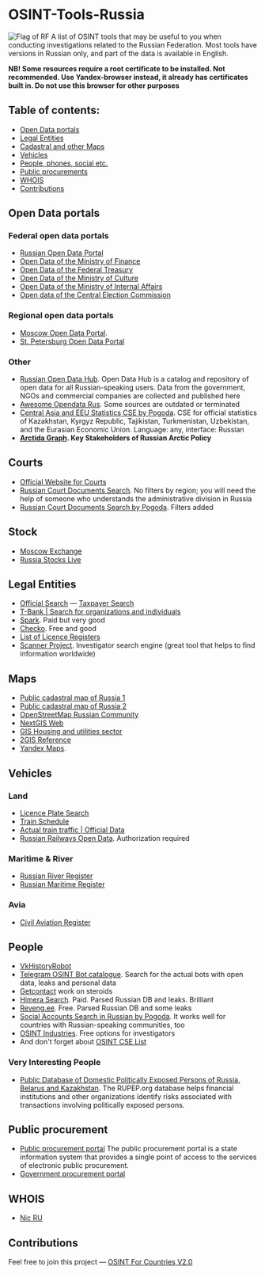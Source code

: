 # OSINT-Tools-Russia
<img src="https://upload.wikimedia.org/wikipedia/en/thumb/f/f3/Flag_of_Russia.svg/1200px-Flag_of_Russia.svg.png" alt="Flag of RF"/>
A list of OSINT tools that may be useful to you when conducting investigations related to the Russian Federation. Most tools have versions in Russian only, and part of the data is available in English. 


**NB! Some resources require a root certificate to be installed. Not recommended. Use Yandex-browser instead, it already has certificates built in. Do not use this browser for other purposes**

## Table of contents:
 - [Open Data portals](#open-data-portals)
 - [Legal Entities](#legal-entities)
 - [Cadastral and other Maps](#maps)
 - [Vehicles](#vehicles)
 - [People, phones, social etc.](#people)
 - [Public procurements](#public-procurement)
 - [WHOIS](#whois)
 - [Contributions](#contributions)

## Open Data portals
### Federal open data portals

- [Russian Open Data Portal](http://data.gov.ru/)
- [Open Data of the Ministry of Finance](http://minfin.ru/opendata/)
- [Open Data of the Federal Treasury](https://www.roskazna.gov.ru/opendata/)
- [Open Data of the Ministry of Culture](https://opendata.mkrf.ru/opendata/)
- [Open Data of the Ministry of Internal Affairs](https://xn--b1aew.xn--p1ai/dejatelnost/statistics)
- [Open data of the Central Election Commission](http://cikrf.ru/opendata/)

### Regional open data portals
- [Moscow Open Data Portal](https://data.mos.ru).
- [St. Petersburg Open Data Portal](https://data.gov.spb.ru/)

### Other
- [Russian Open Data Hub](https://hubofdata.ru/dataset/). Open Data Hub is a catalog and repository of open data for all Russian-speaking users. Data from the government, NGOs and commercial companies are collected and published here
- [Awesome Opendata Rus](https://github.com/infoculture/awesome-opendata-rus). Some sources are outdated or terminated
- [Central Asia and EEU Statistics CSE by Pogoda](https://cse.google.com/cse?cx=a72e762da6ab1440a#gsc.tab=0). CSE for official statistics of Kazakhstan, Kyrgyz Republic, Tajikistan, Turkmenistan, Uzbekistan, and the Eurasian Economic Union. Language: any, interface: Russian
- **[Arctida Graph](https://stakeholders.arctida.io/en). Key Stakeholders of Russian Arctic Policy**

## Courts
- [Official Website for Courts](https://sudrf.ru)
- [Russian Court Documents Search](https://cse.google.com/cse?cx=174a936942534442e#gsc.tab=0). No filters by region; you will need the help of someone who understands the administrative division in Russia
- [Russian Court Documents Search by Pogoda](https://cse.google.com/cse?cx=975065745f9cc405d#gsc.tab=0). Filters added

## Stock
- [Moscow Exchange](https://www.moex.com/en)
- [Russia Stocks Live](https://www.investing.com/equities/russia)

## Legal Entities
- [Official Search](https://egrul.nalog.ru/index.html)
— [Taxpayer Search](https://pb.nalog.ru)
- [T-Bank | Search for organizations and individuals](https://www.tbank.ru/business/contractor/)
- [Spark](https://spark-interfax.ru). Paid but very good
- [Checko](https://checko.ru/). Free and good
- [List of Licence Registers](https://www.nalog.gov.ru/rn77/related_activities/registries/licence/)
- [Scanner Project](https://munscanner.com/dbs/). Investigator search engine (great tool that helps to find information worldwide)

## Maps
- [Public cadastral map of Russia 1](https://b.roscadastres.com/map)
- [Public cadastral map of Russia 2](https://egrp365.ru/map/)
- [OpenStreetMap Russian Community](http://openstreetmap.ru/#map=3/62/88)
- [NextGIS Web](https://qms.nextgis.com)
- [GIS Housing and utilities sector](https://dom.gosuslugi.ru/#!/houses)
- [2GIS Reference](https://2gis.ru/)
- [Yandex Maps](https://yandex.ru/maps/).

## Vehicles
### Land
- [Licence Plate Search](https://www.nomerogram.ru)
- [Train Schedule](https://rasp.yandex.ru/train)
- [Actual train traffic | Official Data](https://www.rzd.ru/ru/9278)
- [Russian Railways Open Data](https://rlw.gov.ru/opendata?authorization-in-esia-required). Authorization required

### Maritime & River
- [Russian River Register](https://rfclass.ru/activities/class/regbook/)
- [Russian Maritime Register](https://lk.rs-class.org/regbook/regbookVessel?ln=ru)

### Avia
- [Civil Aviation Register](https://russianplanes.net/ssearch)

## People
- [VkHistoryRobot](https://t.me/VKHistoryRobot)
- [Telegram OSINT Bot catalogue](https://t.me/AllOSINTrobot). Search for the actual bots with open data, leaks and personal data
- [Getcontact](https://getcontact.com) work on steroids
- [Himera Search](https://himera-search.net). Paid. Parsed Russian DB and leaks. Brilliant
- [Reveng.ee](Reveng.ee). Free. Parsed Russian DB and some leaks
- [Social Accounts Search in Russian by Pogoda](https://cse.google.com/cse?cx=029ffbc44aa3946cb#gsc.tab=0). It works well for countries with Russian-speaking communities, too
- [OSINT Industries](https://app.osint.industries). Free options for investigators
- And don't forget about [OSINT CSE List](https://github.com/paulpogoda/OSINT-CSE)
  
### Very Interesting People
- [Public Database of Domestic Politically Exposed Persons of Russia, Belarus and Kazakhstan](https://rupep.org/en/). The RUPEP.org database helps financial institutions and other organizations identify risks associated with transactions involving politically exposed persons.

## Public procurement
- [Public procurement portal]()
The public procurement portal is a state information system that provides a single point of access to the services of electronic public procurement. 
- [Government procurement portal]()

## WHOIS
- [Nic RU](https://www.nic.ru/whois/)

## Contributions
Feel free to join this project — [OSINT For Countries V2.0](https://github.com/paulpogoda/OSINT-for-countries-V2.0)
